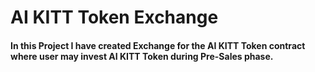 # AI KITT Token Exchange

#### In this Project I have created Exchange for the AI KITT Token contract where user may invest AI KITT Token during Pre-Sales phase.
